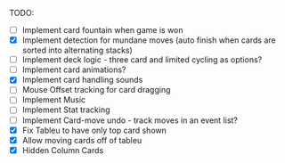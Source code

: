 TODO:
- [ ] Implement card fountain when game is won
- [x] Implement detection for mundane moves (auto finish when cards are sorted into alternating stacks)
- [ ] Implement deck logic - three card and limited cycling as options?
- [ ] Implement card animations?
- [x] Implement card handling sounds
- [ ] Mouse Offset tracking for card dragging
- [ ] Implement Music
- [ ] Implement Stat tracking
- [ ] Implement Card-move undo - track moves in an event list?
- [x] Fix Tableu to have only top card shown
- [x] Allow moving cards off of tableu
- [x] Hidden Column Cards